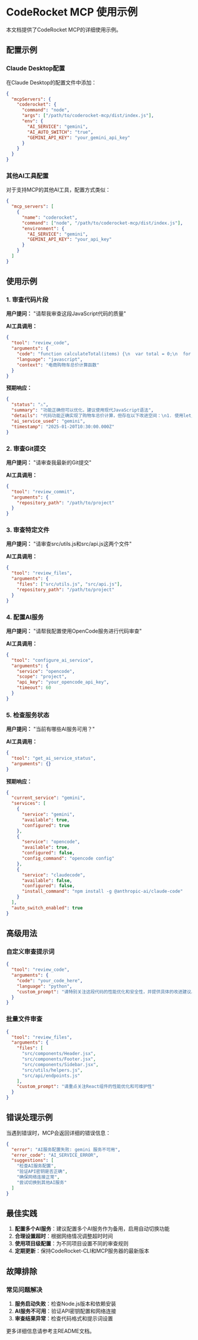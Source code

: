 # CodeRocket MCP 使用示例

本文档提供了CodeRocket MCP的详细使用示例。

## 配置示例

### Claude Desktop配置

在Claude Desktop的配置文件中添加：

```json
{
  "mcpServers": {
    "coderocket": {
      "command": "node",
      "args": ["/path/to/coderocket-mcp/dist/index.js"],
      "env": {
        "AI_SERVICE": "gemini",
        "AI_AUTO_SWITCH": "true",
        "GEMINI_API_KEY": "your_gemini_api_key"
      }
    }
  }
}
```

### 其他AI工具配置

对于支持MCP的其他AI工具，配置方式类似：

```json
{
  "mcp_servers": [
    {
      "name": "coderocket",
      "command": ["node", "/path/to/coderocket-mcp/dist/index.js"],
      "environment": {
        "AI_SERVICE": "gemini",
        "GEMINI_API_KEY": "your_api_key"
      }
    }
  ]
}
```

## 使用示例

### 1. 审查代码片段

**用户提问：**
"请帮我审查这段JavaScript代码的质量"

**AI工具调用：**
```json
{
  "tool": "review_code",
  "arguments": {
    "code": "function calculateTotal(items) {\n  var total = 0;\n  for (var i = 0; i < items.length; i++) {\n    total += items[i].price * items[i].quantity;\n  }\n  return total;\n}",
    "language": "javascript",
    "context": "电商购物车总价计算函数"
  }
}
```

**预期响应：**
```json
{
  "status": "⚠️",
  "summary": "功能正确但可以优化，建议使用现代JavaScript语法",
  "details": "代码功能正确实现了购物车总价计算，但存在以下改进空间：\n1. 使用let/const替代var\n2. 可以使用reduce方法简化代码\n3. 添加输入验证\n4. 考虑数值精度问题",
  "ai_service_used": "gemini",
  "timestamp": "2025-01-20T10:30:00.000Z"
}
```

### 2. 审查Git提交

**用户提问：**
"请审查我最新的Git提交"

**AI工具调用：**
```json
{
  "tool": "review_commit",
  "arguments": {
    "repository_path": "/path/to/project"
  }
}
```

### 3. 审查特定文件

**用户提问：**
"请审查src/utils.js和src/api.js这两个文件"

**AI工具调用：**
```json
{
  "tool": "review_files",
  "arguments": {
    "files": ["src/utils.js", "src/api.js"],
    "repository_path": "/path/to/project"
  }
}
```

### 4. 配置AI服务

**用户提问：**
"请帮我配置使用OpenCode服务进行代码审查"

**AI工具调用：**
```json
{
  "tool": "configure_ai_service",
  "arguments": {
    "service": "opencode",
    "scope": "project",
    "api_key": "your_opencode_api_key",
    "timeout": 60
  }
}
```

### 5. 检查服务状态

**用户提问：**
"当前有哪些AI服务可用？"

**AI工具调用：**
```json
{
  "tool": "get_ai_service_status",
  "arguments": {}
}
```

**预期响应：**
```json
{
  "current_service": "gemini",
  "services": [
    {
      "service": "gemini",
      "available": true,
      "configured": true
    },
    {
      "service": "opencode",
      "available": true,
      "configured": false,
      "config_command": "opencode config"
    },
    {
      "service": "claudecode",
      "available": false,
      "configured": false,
      "install_command": "npm install -g @anthropic-ai/claude-code"
    }
  ],
  "auto_switch_enabled": true
}
```

## 高级用法

### 自定义审查提示词

```json
{
  "tool": "review_code",
  "arguments": {
    "code": "your_code_here",
    "language": "python",
    "custom_prompt": "请特别关注这段代码的性能优化和安全性，并提供具体的改进建议。重点检查：1. 算法复杂度 2. 内存使用 3. 潜在的安全漏洞"
  }
}
```

### 批量文件审查

```json
{
  "tool": "review_files",
  "arguments": {
    "files": [
      "src/components/Header.jsx",
      "src/components/Footer.jsx",
      "src/components/Sidebar.jsx",
      "src/utils/helpers.js",
      "src/api/endpoints.js"
    ],
    "custom_prompt": "请重点关注React组件的性能优化和可维护性"
  }
}
```

## 错误处理示例

当遇到错误时，MCP会返回详细的错误信息：

```json
{
  "error": "AI服务配置失败: gemini 服务不可用",
  "error_code": "AI_SERVICE_ERROR",
  "suggestions": [
    "检查AI服务配置",
    "验证API密钥是否正确",
    "确保网络连接正常",
    "尝试切换到其他AI服务"
  ]
}
```

## 最佳实践

1. **配置多个AI服务**：建议配置多个AI服务作为备用，启用自动切换功能
2. **合理设置超时**：根据网络情况调整超时时间
3. **使用项目级配置**：为不同项目设置不同的审查规则
4. **定期更新**：保持CodeRocket-CLI和MCP服务器的最新版本

## 故障排除

### 常见问题解决

1. **服务启动失败**：检查Node.js版本和依赖安装
2. **AI服务不可用**：验证API密钥配置和网络连接
3. **审查结果异常**：检查代码格式和提示词设置

更多详细信息请参考主README文档。
